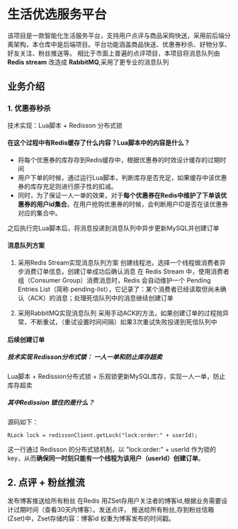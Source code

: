 # 生活优选服务平台
  该项目是一款智能化生活服务平台，支持用户点评与商品采购快送，采用前后端分离架构，本仓库中是后端项目。平台功能涵盖商品快送、优惠券秒杀、好物分享、好友关注、粉丝推送等。
相比于市面上普遍的点评项目，本项目将消息队列由**Redis stream** 改造成 **RabbitMQ**,采用了更专业的消息队列
## 业务介绍
### 1. 优惠券秒杀
技术实现：Lua脚本 + Redisson 分布式锁
#### 在这个过程中有Redis缓存了什么内容？Lua脚本中的内容是什么？
- 将每个优惠券的库存存到Redis缓存中，根据优惠券的时效设计缓存的过期时间
- 用户下单的时候，通过运行Lua脚本，判断库存是否充足，如果缓存中该优惠券的库存充足则进行原子性的扣减。
- 同时，为了保证一人一单的效果，对于**每个优惠券在Redis中维护了下单该优惠券的用户id集合**。在用户抢购优惠券的时候，会判断用户ID是否在该优惠券对应的集合中。

之后执行完Lua脚本后，将消息投递到消息队列中异步更新MySQL并创建订单

#### 消息队列方案
1. 采用Redis Stream实现消息队列方案
创建线程池，选择一个线程做消费者异步消费订单信息，创建订单成功后确认消息
在 Redis Stream 中，使用消费者组（Consumer Group）消费消息时，Redis 会自动维护一个 Pending Entries List（简称 pending-list），它记录了：某个消费者已经读取但尚未确认（ACK）的消息；处理死信队列中的消息继续创建订单

2. 采用RabbitMQ实现消息队列
采用手动ACK的方法，如果创建订单的过程抛异常，不断重试，（重试设置时间间隔）如果3次重试失败投递到死信队列中

#### 后续创建订单
##### 技术实现 Redisson分布式锁： 一人一单和防止库存超卖

Lua脚本 + Redission分布式锁 + 乐观锁更新MySQL库存，实现一人一单，防止库存超卖
##### 其中Redission 锁住的是什么？
源码如下：
```
RLock lock = redissonClient.getLock("lock:order:" + userId);
```
这一行通过 Redisson 的分布式锁机制，以 "lock:order:" + userId 作为锁的 key，从而**确保同一时刻只能有一个线程为该用户（userId）创建订单**。



## 2. 点评 + 粉丝推流
发布博客推送给所有粉丝
在Redis 用ZSet存用户关注者的博客id,根据业务需要设计过期时间（查看30天内博客）。发送点评， 推送给所有粉丝,存到粉丝信箱(Zset)中，Zset存储内容：博客id  权重为博客发布的时间戳。
